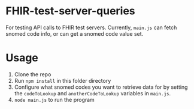 # FHIR-test-server-queries
For testing API calls to FHIR test servers. Currently, `main.js` can fetch snomed code info, or can get a snomed code value set.

# Usage
1. Clone the repo
2. Run `npm install` in this folder directory
3. Configure what snomed codes you want to retrieve data for by setting the `codeToLookup` and `anotherCodeToLookup` variables in `main.js`.
4. `node main.js` to run the program
